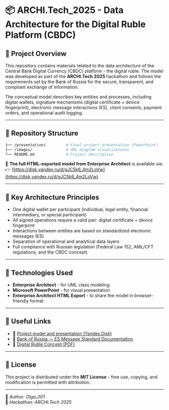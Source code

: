 # 📦 ARCHI.Tech_2025 - Data Architecture for the Digital Ruble Platform (CBDC)

## 🧩 Project Overview

This repository contains materials related to the data architecture of the Central Bank Digital Currency (CBDC) platform - the digital ruble. The model was developed as part of the **ARCHI.Tech 2025** hackathon and follows the requirements set by the Bank of Russia for the secure, transparent, and compliant exchange of information.

The conceptual model describes key entities and processes, including digital wallets, signature mechanisms (digital certificate + device fingerprint), electronic message interactions (ES), client consents, payment orders, and operational audit logging.

---

## 📁 Repository Structure

```bash
├── /presentation/         # Final project presentation (PowerPoint)
├── /images/               # UML diagram visualizations
└── README.md              # Project description
```

📎 **The full HTML-exported model from Enterprise Architect** is available via:  
👉 [https://disk.yandex.ru/d/gJC5k6_4m2LoVw](https://disk.yandex.ru/d/gJC5k6_4m2LoVw)

---

## 📌 Key Architecture Principles

- One digital wallet per participant (individual, legal entity, financial intermediary, or special participant)
- All signed operations require a valid pair: digital certificate + device fingerprint
- Interactions between entities are based on standardized electronic messages (ES)
- Separation of operational and analytical data layers
- Full compliance with Russian legislation (Federal Law 152, AML/CFT regulations, and the CBDC concept)

---

## 🚀 Technologies Used

- **Enterprise Architect** - for UML class modeling
- **Microsoft PowerPoint** - for visual presentation
- **Enterprise Architect HTML Export** - to share the model in browser-friendly format

---

## 🔗 Useful Links

- 📎 [Project model and presentation (Yandex.Disk)](https://disk.yandex.ru/d/gJC5k6_4m2LoVw)
- 📘 [Bank of Russia — ES Message Standard Documentation](https://www.cbr.ru/fintech/dr/doc_dr/albums_r/)
- 📄 [Digital Ruble Concept (PDF)](https://www.cbr.ru/content/document/file/120075/concept_08042021.pdf)

---

## 📄 License

This project is distributed under the **MIT License** - free use, copying, and modification is permitted with attribution.

---

👤 *Author: Olga_001*  
🏁 *Hackathon: ARCHI.Tech 2025*
